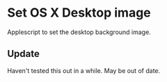 # Set OS X Desktop image

Applescript to set the desktop background image.

## Update
Haven't tested this out in a while. May be out of date.
